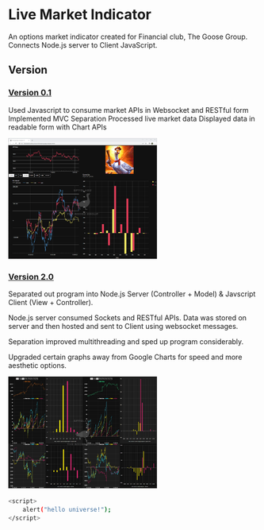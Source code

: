 # Live Market Indicator

An options market indicator created for Financial club, The Goose Group. Connects Node.js server to Client JavaScript.

## Version

### [Version 0.1](https://github.com/MrSchaffner/Code-Summary/tree/master/SpyGlass_CodeSummary/SpyGlass_v1)

Used Javascript to consume market APIs in Websocket and RESTful form
Implemented MVC Separation
Processed live market data
Displayed data in readable form with Chart APIs

<img
  src="https://github.com/MrSchaffner/Code-Summary/blob/master/Images_Display/spyglass_v1.png"
  alt="Spyglass Version 1 Image"
  style="display: inline-block; margin: 0 auto; max-width: 300px">

### [Version 2.0](https://github.com/MrSchaffner/Code-Summary/tree/master/SpyGlass_CodeSummary/SpyGlass_v2)

Separated out program into 
Node.js Server (Controller + Model) 
& 
Javscript Client (View + Controller).

Node.js server consumed Sockets and RESTful APIs. Data was stored on server and then hosted and sent to Client using websocket messages. 

Separation improved multithreading and sped up program considerably. 

Upgraded certain graphs away from Google Charts for speed and more aesthetic options.

<img
  src="https://github.com/MrSchaffner/Code-Summary/blob/master/Images_Display/spyglass_v2.jpg"
  alt="Spyglass Version 1 Image"
  style="display: inline-block; margin: 0 auto; max-width: 300px">

```bash
<script>
    alert("hello universe!");
</script>
```